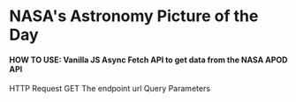#  NASA's Astronomy Picture of the Day

#### HOW TO USE:  Vanilla JS Async Fetch API to get data from the NASA APOD API


HTTP Request
GET  The endpoint url
Query Parameters



 

